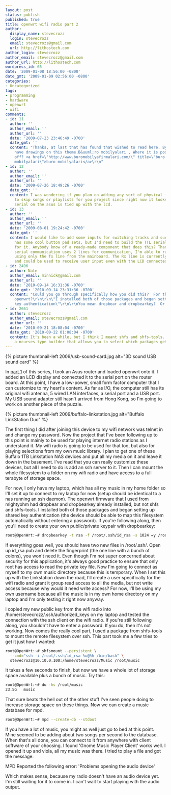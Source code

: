 ```yaml
---
layout: post
status: publish
published: true
title: openwrt wifi radio part 2
author:
  display_name: stevecrozz
  login: stevecrozz
  email: stevecrozz@gmail.com
  url: http://lithostech.com
author_login: stevecrozz
author_email: stevecrozz@gmail.com
author_url: http://lithostech.com
wordpress_id: 65
date: '2009-01-08 18:56:00 -0800'
date_gmt: '2009-01-09 02:56:00 -0800'
categories:
- Uncategorized
tags:
- programming
- hardware
- openwrt
- wifi
comments:
- id: 11
  author: ''
  author_email: ''
  author_url: ''
  date: '2009-07-23 23:46:49 -0700'
  date_gmt: ''
  content: "Thanks, at last that has found that wished to read here. By the way, I
    have drawings on this theme.B&uuml;ro mobilyalari , Where it is possible to throw
    off? <a href=\"http://www.buromobilyafirmalari.com/\" title=\"buro
    mobilyalari\">buro mobilyalari</a>\r\n"
- id: 12
  author: ''
  author_email: ''
  author_url: ''
  date: '2009-07-26 18:49:26 -0700'
  date_gmt: ''
  content: I was wondering if you plan on adding any sort of physical input control
    to skip songs or playlists for you project since right now it looks like your
    serial on the asus is tied up with the lcd.
- id: 13
  author: ''
  author_email: ''
  author_url: ''
  date: '2009-08-01 19:24:42 -0700'
  date_gmt: ''
  content: I would like to add some inputs for switching tracks and such. [sparkfun.com](http://www.sparkfun.com)
    has some cool button pad sets, but I'd need to build the TTL serial interface
    for it. Anybody know of a ready-made component that does this? Thankfully, since
    serial communication uses 2 lines for communication, I'm able to run the display
    using only the Tx line from the mainboard. The Rx line is currently disconnected
    and could be used to receive user input even with the LCD connected.
- id: 2496
  author: Nate
  author_email: minnick@gmail.com
  author_url: ''
  date: '2010-09-14 16:31:36 -0700'
  date_gmt: '2010-09-14 23:31:36 -0700'
  content: "Could you go through specifically how you did this?  For those new to
    openwrt?\r\n\r\n\"I installed both of those packages and began setting up shared
    key authentication\"\r\n\r\nYou mean dropbear and dropbearkey?  Or the shfs?"
- id: 2661
  author: stevecrozz
  author_email: stevecrozz@gmail.com
  author_url: ''
  date: '2010-09-21 18:08:04 -0700'
  date_gmt: '2010-09-22 01:08:04 -0700'
  content: It's been a while, but I think I meant shfs and shfs-tools. openwrt has
    a ncurses type builder that allows you to select which packages get built.
---
```

{% picture thumbnail-left 2009/usb-sound-card.jpg alt="3D sound USB sound card" %}

In [part 1](http://lithostech.com/openwrt-wifi-radio-part-1) of
this series, I took an Asus router and loaded openwrt onto it. I added
an LCD display and connected it to the serial port on the router board.
At this point, I have a low-power, small form factor computer that I can
customize to my heart's content. As far as I/O, the computer still has
its original wifi antenna, 5 wired LAN interfaces, a serial port and a
USB port. My USB sound adapter still hasn't arrived from Hong Kong, so
I'm going to work on another piece of the puzzle.

{% picture thumbnail-left 2009/buffalo-linkstation.jpg alt="Buffalo LinkStation Duo" %}

The first thing I did after joining this device to my wifi network was
telnet in and change my password. Now the project that I've been
following up to this point is mainly to be used for playing internet
radio stations as I understand it. My wifi radio is going to be used for
that too, but also for playing selections from my own music library. I
plan to get one of these Buffalo 1TB Linkstation NAS devices and put all
my media on it and leave it down in the basement. I've read that you can
really customize these devices, but all I need to do is add an ssh
server to it. Then I can mount the whole filesystem to a folder on my
wifi radio and have access to a full terabyte of storage space.

<!--more-->

For now, I only have my laptop, which has all my music in my home folder
so I'll set it up to connect to my laptop for now (setup should be
identical to a nas running an ssh daemon). The openwrt firmware that I
used from mightyohm had dropbear and dropbearkey already installed, but
not shfs and shfs-tools. I installed both of those packages and began
setting up shared key authentication (the device should be able to map
this filesystem automatically without entering a password). If you're
following along, then you'll need to create your own public/private
keypair with dropbearkey:

~~~ bash
root@OpenWrt:~# dropbearkey -t rsa -f /root/.ssh/id_rsa -s 1024 =y /root/.ssh/id_rsa.pub
~~~

If everything goes well, you should have two new files in /root/.ssh/.
Open up id_rsa.pub and delete the fingerprint (the one line with a bunch
of colons), you won't need it. Even though I'm not super concerned about
security for this application, it's always good practice to ensure that
only root has access to read the private key file. Now I'm going to
connect as myself to my own music directory because this is temporary.
When I set this up with the Linkstation down the road, I'll create a
user specifically for the wifi radio and grant it group read access to
all the media, but not write access because why would it need write
access? For now, I'll be using my own username because all the music is
in my own home directory on my laptop and I'm only testing it right now
anyway.

I copied my new public key from the wifi radio into
/home/stevecrozz/.ssh/authorized_keys on my laptop and tested the
connection with the ssh client on the wifi radio. If you're still
following along, you shouldn't have to enter a password. If you do, then
it's not working. Now comes the really cool part, I used a package from
shfs-tools to mount the remote filesystem over ssh. This part took me a
few tries to get it just how I wanted:

~~~ bash
root@OpenWrt:~# shfsmount --persistent \
  --cmd="ssh -i /root/.ssh/id_rsa %u@%h /bin/bash" \
  stevecrozz@10.10.0.100:/home/stevecrozz/Music /root/music
~~~

It takes a few seconds to finish, but now we have a whole lot of storage
space available plus a bunch of music. Try this:

~~~ bash
root@OpenWrt:~# du -hs /root/music
23.5G	music
~~~

That sure beats the hell out of the other stuff I've seen people doing
to increase storage space on these things. Now we can create a music
database for mpd.

~~~ bash
root@OpenWrt:~# mpd --create-db --stdout
~~~

If you have a lot of music, you might as well just go to bed at this
point. Mine seemed to be adding about two songs per second to the
database. When that's all done, you can connect to it from anywhere with
client software of your choosing. I found 'Gnome Music Player Client'
works well. I opened it up and viola, all my music was there. I tried to
play a file and got the message:

MPD Reported the following error: 'Problems opening the audio device'

Which makes sense, because my radio doesn't have an audio device yet.
I'm still waiting for it to come in. I can't wait to start playing with
the audio output.
